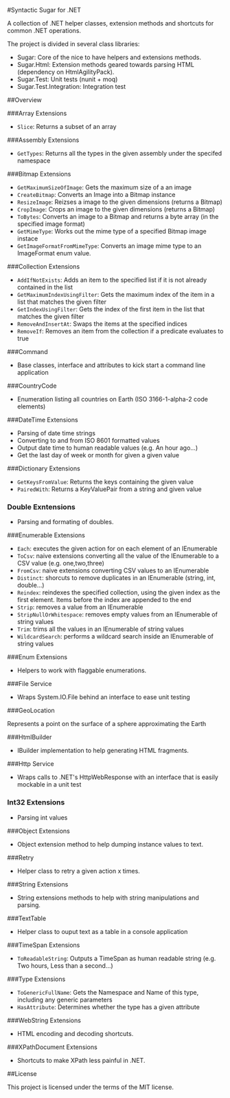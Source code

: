 #Syntactic Sugar for .NET

A collection of .NET helper classes, extension methods and shortcuts for common .NET operations.

The project is divided in several class libraries:

- Sugar: Core of the nice to have helpers and extensions methods.
- Sugar.Html: Extension methods geared towards parsing HTML (dependency on HtmlAgilityPack).
- Sugar.Test: Unit tests (nunit + moq)
- Sugar.Test.Integration: Integration test

##Overview

###Array Extensions

- `Slice`: Returns a subset of an array

###Assembly Extensions

- `GetTypes`: Returns all the types in the given assembly under the specifed namespace

###Bitmap Extensions

- `GetMaximumSizeOfImage`: Gets the maximum size of a an image
- `CreateBitmap`: Converts an Image into a Bitmap instance
- `ResizeImage`: Reizses a image to the given dimensions (returns a Bitmap)
- `CropImage`: Crops an image to the given dimensions (returns a Bitmap)
- `ToBytes`: Converts an image to a Bitmap and returns a byte array (in the specified image format)
- `GetMimeType`: Works out the mime type of a specified Bitmap image instace
- `GetImageFormatFromMimeType`: Converts an image mime type to an ImageFormat enum value.
 
###Collection Extensions

- `AddIfNotExists`: Adds an item to the specified list if it is not already contained in the list
- `GetMaximumIndexUsingFilter`: Gets the maximum index of the item in a list that matches the given filter
- `GetIndexUsingFilter`: Gets the index of the first item in the list that matches the given filter
- `RemoveAndInsertAt`: Swaps the items at the specified indices
- `RemoveIf`: Removes an item from the collection if a predicate evaluates to true

###Command

- Base classes, interface and attributes to kick start a command line application

###CountryCode

- Enumeration listing all countries on Earth (ISO 3166-1-alpha-2 code elements) 

###DateTime Extensions

- Parsing of date time strings
- Converting to and from ISO 8601 formatted values
- Output date time to human readable values (e.g. An hour ago...)
- Get the last day of week or month for given a given value

###Dictionary Extensions

- `GetKeysFromValue`: Returns the keys containing the given value
- `PairedWith`: Returns a KeyValuePair from a string and given value

### Double Exntensions

- Parsing and formating of doubles.

###Enumerable Extensions

- `Each`: executes the given action for on each element of an IEnumerable
- `ToCsv`: naive extensions converting all the value of the IEnumerable to a CSV value (e.g. one,two,three)
- `FromCsv`: naive extensions converting CSV values to an IEnumerable
- `Distinct`: shorcuts to remove duplicates in an IEnumerable (string, int, double...)
- `Reindex`: reindexes the specified collection, using the given index as the first element.  Items before the index are appended to the end
- `Strip`:  removes a value from an IEnumerable
- `StripNullOrWhitespace`: removes empty values from an IEnumerable of string values
- `Trim`: trims all the values in an IEnumerable of string values
- `WildcardSearch`: performs a wildcard search inside an IEnumerable of string values

###Enum Extensions

- Helpers to work with flaggable enumerations.

###File Service

- Wraps System.IO.File behind an interface to ease unit testing

###GeoLocation

Represents a point on the surface of a sphere approximating the Earth

###HtmlBuilder

- IBuilder implementation to help generating HTML fragments.

###Http Service

- Wraps calls to .NET's HttpWebResponse with an interface that is easily mockable in a unit test

### Int32 Extensions

- Parsing int values

###Object Extensions

- Object extension method to help dumping instance values to text.

###Retry

- Helper class to retry a given action x times.

###String Extensions

- String extensions methods to help with string manipulations and parsing.

###TextTable

- Helper class to ouput text as a table in a console application

###TimeSpan Extensions

- `ToReadableString`: Outputs a TimeSpan as human readable string (e.g. Two hours, Less than a second...)

###Type Extensions

- `ToGenericFullName`: Gets the Namespace and Name of this type, including any generic parameters
- `HasAttribute`: Determines whether the type has a given attribute

###WebString Extensions

- HTML encoding and decoding shortcuts.

###XPathDocument Extensions

- Shortcuts to make XPath less painful in .NET.

##License

This project is licensed under the terms of the MIT license.
